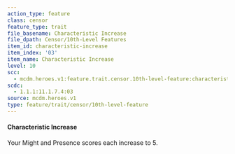 ```yaml
---
action_type: feature
class: censor
feature_type: trait
file_basename: Characteristic Increase
file_dpath: Censor/10th-Level Features
item_id: characteristic-increase
item_index: '03'
item_name: Characteristic Increase
level: 10
scc:
  - mcdm.heroes.v1:feature.trait.censor.10th-level-feature:characteristic-increase
scdc:
  - 1.1.1:11.1.7.4:03
source: mcdm.heroes.v1
type: feature/trait/censor/10th-level-feature
---
```


#### Characteristic Increase

Your Might and Presence scores each increase to 5.
